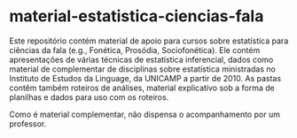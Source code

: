 # material-estatistica-ciencias-fala
Este repositório contém material de apoio para cursos sobre estatística para ciências da fala (e.g., Fonética, Prosódia, Sociofonética).
Ele contém apresentações de várias técnicas de estatística inferencial, dados como material de complementar de disciplinas sobre
estatística ministradas no Instituto de Estudos da Linguage, da UNICAMP a partir de 2010.
As pastas contêm também roteiros de análises, material explicativo sob a forma de planilhas e dados para uso com os roteiros.

Como é material complementar, não dispensa o acompanhamento por um professor.
